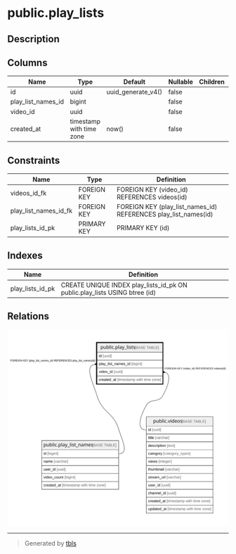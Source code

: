 # public.play_lists

## Description

## Columns

| Name | Type | Default | Nullable | Children | Parents | Comment |
| ---- | ---- | ------- | -------- | -------- | ------- | ------- |
| id | uuid | uuid_generate_v4() | false |  |  |  |
| play_list_names_id | bigint |  | false |  | [public.play_list_names](public.play_list_names.md) |  |
| video_id | uuid |  | false |  | [public.videos](public.videos.md) |  |
| created_at | timestamp with time zone | now() | false |  |  |  |

## Constraints

| Name | Type | Definition |
| ---- | ---- | ---------- |
| videos_id_fk | FOREIGN KEY | FOREIGN KEY (video_id) REFERENCES videos(id) |
| play_list_names_id_fk | FOREIGN KEY | FOREIGN KEY (play_list_names_id) REFERENCES play_list_names(id) |
| play_lists_id_pk | PRIMARY KEY | PRIMARY KEY (id) |

## Indexes

| Name | Definition |
| ---- | ---------- |
| play_lists_id_pk | CREATE UNIQUE INDEX play_lists_id_pk ON public.play_lists USING btree (id) |

## Relations

![er](public.play_lists.svg)

---

> Generated by [tbls](https://github.com/k1LoW/tbls)
